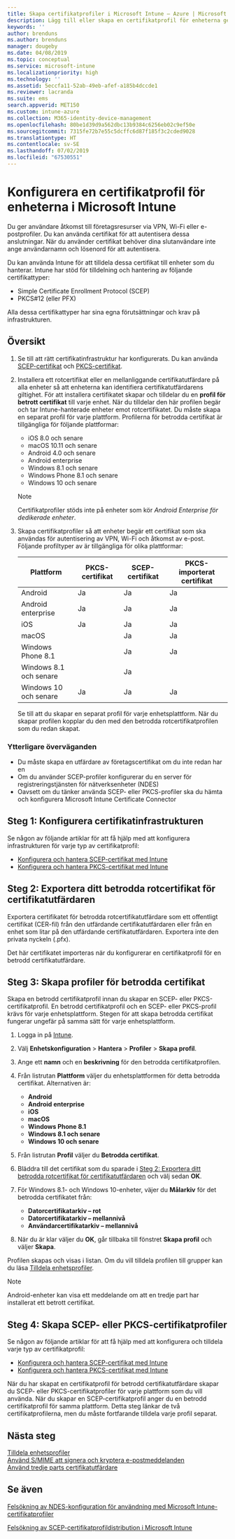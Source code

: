 ```yaml
---
title: Skapa certifikatprofiler i Microsoft Intune – Azure | Microsoft Docs
description: Lägg till eller skapa en certifikatprofil för enheterna genom att konfigurera SCEP- eller PKCS-miljön, exportera det offentliga certifikatet, skapa profilen i Azure Portal och sedan tilldela SCEP eller PKCS till certifikatprofilerna i Microsoft Intune i Azure Portal
keywords: ''
author: brenduns
ms.author: brenduns
manager: dougeby
ms.date: 04/08/2019
ms.topic: conceptual
ms.service: microsoft-intune
ms.localizationpriority: high
ms.technology: ''
ms.assetid: 5eccfa11-52ab-49eb-afef-a185b4dccde1
ms.reviewer: lacranda
ms.suite: ems
search.appverid: MET150
ms.custom: intune-azure
ms.collection: M365-identity-device-management
ms.openlocfilehash: 80be1d39d9a562dbc13b9384c6256eb02c9ef50e
ms.sourcegitcommit: 7315fe72b7e55c5dcffc6d87f185f3c2cded9028
ms.translationtype: HT
ms.contentlocale: sv-SE
ms.lasthandoff: 07/02/2019
ms.locfileid: "67530551"
---
```

# <a name="configure-a-certificate-profile-for-your-devices-in-microsoft-intune"></a>Konfigurera en certifikatprofil för enheterna i Microsoft Intune

Du ger användare åtkomst till företagsresurser via VPN, Wi-Fi eller e-postprofiler. Du kan använda certifikat för att autentisera dessa anslutningar. När du använder certifikat behöver dina slutanvändare inte ange användarnamn och lösenord för att autentisera.

Du kan använda Intune för att tilldela dessa certifikat till enheter som du hanterar. Intune har stöd för tilldelning och hantering av följande certifikattyper:

- Simple Certificate Enrollment Protocol (SCEP)
- PKCS#12 (eller PFX)

Alla dessa certifikattyper har sina egna förutsättningar och krav på infrastrukturen.


## <a name="overview"></a>Översikt

1. Se till att rätt certifikatinfrastruktur har konfigurerats. Du kan använda [SCEP-certifikat](certificates-scep-configure.md) och [PKCS-certifikat](certficates-pfx-configure.md).

2. Installera ett rotcertifikat eller en mellanliggande certifikatutfärdare på alla enheter så att enheterna kan identifiera certifikatutfärdarens giltighet. För att installera certifikatet skapar och tilldelar du en **profil för betrott certifikat** till varje enhet. När du tilldelar den här profilen begär och tar Intune-hanterade enheter emot rotcertifikatet. Du måste skapa en separat profil för varje plattform. Profilerna för betrodda certifikat är tillgängliga för följande plattformar:

    - iOS 8.0 och senare
    - macOS 10.11 och senare
    - Android 4.0 och senare
    - Android enterprise  
    - Windows 8.1 och senare
    - Windows Phone 8.1 och senare
    - Windows 10 och senare

    > [!NOTE]  
    > Certifikatprofiler stöds inte på enheter som kör *Android Enterprise för dedikerade enheter*.

3. Skapa certifikatprofiler så att enheter begär ett certifikat som ska användas för autentisering av VPN, Wi-Fi och åtkomst av e-post. Följande profiltyper av är tillgängliga för olika plattformar:  

   | Plattform     |PKCS-certifikat|SCEP-certifikat| PKCS-importerat certifikat | 
   |--------------|----------------|----------------|-------------------|
   | Android                | Ja    | Ja    | Ja    |
   | Android enterprise     | Ja    | Ja    | Ja    |
   | iOS                    | Ja    | Ja    | Ja    |
   | macOS                  |        | Ja    | Ja    |
   | Windows Phone 8.1      |        | Ja    | Ja    |
   | Windows 8.1 och senare  |        | Ja    |        |
   | Windows 10 och senare   | Ja    | Ja    | Ja    |

   Se till att du skapar en separat profil för varje enhetsplattform. När du skapar profilen kopplar du den med den betrodda rotcertifikatprofilen som du redan skapat.

### <a name="further-considerations"></a>Ytterligare överväganden

- Du måste skapa en utfärdare av företagscertifikat om du inte redan har en
- Om du använder SCEP-profiler konfigurerar du en server för registreringstjänsten för nätverksenheter (NDES)
- Oavsett om du tänker använda SCEP- eller PKCS-profiler ska du hämta och konfigurera Microsoft Intune Certificate Connector


## <a name="step-1-configure-your-certificate-infrastructure"></a>Steg 1: Konfigurera certifikatinfrastrukturen

Se någon av följande artiklar för att få hjälp med att konfigurera infrastrukturen för varje typ av certifikatprofil:

- [Konfigurera och hantera SCEP-certifikat med Intune](certificates-scep-configure.md)
- [Konfigurera och hantera PKCS-certifikat med Intune](certficates-pfx-configure.md)


## <a name="step-2-export-your-trusted-root-ca-certificate"></a>Steg 2: Exportera ditt betrodda rotcertifikat för certifikatutfärdaren

Exportera certifikatet för betrodda rotcertifikatutfärdare som ett offentligt certifikat (CER-fil) från den utfärdande certifikatutfärdaren eller från en enhet som litar på den utfärdande certifikatutfärdaren. Exportera inte den privata nyckeln (.pfx).

Det här certifikatet importeras när du konfigurerar en certifikatprofil för en betrodd certifikatutfärdare.

## <a name="step-3-create-trusted-certificate-profiles"></a>Steg 3: Skapa profiler för betrodda certifikat
Skapa en betrodd certifikatprofil innan du skapar en SCEP- eller PKCS-certifikatprofil. En betrodd certifikatprofil och en SCEP- eller PKCS-profil krävs för varje enhetsplattform. Stegen för att skapa betrodda certifikat fungerar ungefär på samma sätt för varje enhetsplattform.

1. Logga in på [Intune](https://go.microsoft.com/fwlink/?linkid=2090973).
3. Välj **Enhetskonfiguration** > **Hantera** > **Profiler** > **Skapa profil**.
4. Ange ett **namn** och en **beskrivning** för den betrodda certifikatprofilen.
5. Från listrutan **Plattform** väljer du enhetsplattformen för detta betrodda certifikat. Alternativen är:

    - **Android**
    - **Android enterprise**
    - **iOS**
    - **macOS**
    - **Windows Phone 8.1**
    - **Windows 8.1 och senare**
    - **Windows 10 och senare**

6. Från listrutan **Profil** väljer du **Betrodda certifikat**.
7. Bläddra till det certifikat som du sparade i [Steg 2: Exportera ditt betrodda rotcertifikat för certifikatutfärdaren](#step-2-export-your-trusted-root-ca-certificate) och välj sedan **OK**.
8. För Windows 8.1- och Windows 10-enheter, väjer du **Målarkiv** för det betrodda certifikatet från:

    - **Datorcertifikatarkiv – rot**
    - **Datorcertifikatarkiv – mellannivå**
    - **Användarcertifikatarkiv – mellannivå**

9. När du är klar väljer du **OK**, går tillbaka till fönstret **Skapa profil** och väljer **Skapa**.

Profilen skapas och visas i listan. Om du vill tilldela profilen till grupper kan du läsa [Tilldela enhetsprofiler](device-profile-assign.md).

   >[!NOTE]
   > Android-enheter kan visa ett meddelande om att en tredje part har installerat ett betrott certifikat.

## <a name="step-4-create-scep-or-pkcs-certificate-profiles"></a>Steg 4: Skapa SCEP- eller PKCS-certifikatprofiler

Se någon av följande artiklar för att få hjälp med att konfigurera och tilldela varje typ av certifikatprofil:

- [Konfigurera och hantera SCEP-certifikat med Intune](certificates-scep-configure.md)
- [Konfigurera och hantera PKCS-certifikat med Intune](certficates-pfx-configure.md)

När du har skapat en certifikatprofil för betrodd certifikatutfärdare skapar du SCEP- eller PKCS-certifikatprofiler för varje plattform som du vill använda. När du skapar en SCEP-certifikatprofil anger du en betrodd certifikatprofil för samma plattform. Detta steg länkar de två certifikatprofilerna, men du måste fortfarande tilldela varje profil separat.

## <a name="next-steps"></a>Nästa steg
[Tilldela enhetsprofiler](device-profile-assign.md)  
[Använd S/MIME att signera och kryptera e-postmeddelanden](certificates-s-mime-encryption-sign.md)  
[Använd tredje parts certifikatutfärdare](certificate-authority-add-scep-overview.md)

## <a name="see-also"></a>Se även

[Felsökning av NDES-konfiguration för användning med Microsoft Intune-certifikatprofiler](https://support.microsoft.com/help/4459540)

[Felsökning av SCEP-certifikatprofildistribution i Microsoft Intune](https://support.microsoft.com/help/4457481)
